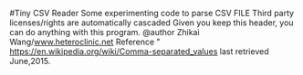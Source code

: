 #Tiny CSV Reader
Some experimenting code to parse CSV FILE
Third party licenses/rights are automatically cascaded
Given you keep this header, you can do anything with this program.
@author Zhikai Wang/www.heteroclinic.net
Reference " https://en.wikipedia.org/wiki/Comma-separated_values last retrieved June,2015.
